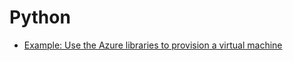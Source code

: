 # Python

- [Example: Use the Azure libraries to provision a virtual machine](https://docs.microsoft.com/en-us/azure/developer/python/azure-sdk-example-virtual-machines?tabs=cmd)